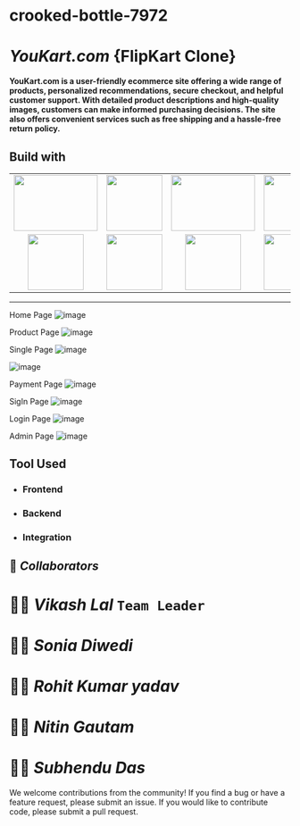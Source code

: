# crooked-bottle-7972

# _YouKart.com_ {FlipKart Clone}

**YouKart.com is a user-friendly ecommerce site offering a wide range of products, personalized recommendations, secure checkout, and helpful customer support. With detailed product descriptions and high-quality images, customers can make informed purchasing decisions. The site also offers convenient services such as free shipping and a hassle-free return policy.**
## Build with

<table  align=center>
  <tr>
 <td align=center> <img src="https://upload.wikimedia.org/wikipedia/commons/thumb/d/d9/Node.js_logo.svg/1280px-Node.js_logo.svg.png"  height=100   width=150 ></td>
     <td align=center> <img src="https://upload.wikimedia.org/wikipedia/commons/thumb/a/a7/React-icon.svg/1280px-React-icon.svg.png" height=100   ></td>
    <td align=center> <img src="https://upload.wikimedia.org/wikipedia/commons/4/49/Redux.png"  height=100   width=150 ></td>
     <td align=center> <img src="https://img.icons8.com/nolan/64/wikipedia.png"  height=100  ></td>
  </tr><tr><td align=center>  <img src="https://img.icons8.com/color/48/null/chakra-ui.png"   width=100  ></td>
   <td align=center> <img src="https://upload.wikimedia.org/wikipedia/commons/thumb/b/b2/Bootstrap_logo.svg/768px-Bootstrap_logo.svg.png"  height=100    ></td>
  <td align=center> <img src="https://git-scm.com/images/logos/downloads/Git-Icon-1788C.png"  height=100  ></td>
  <td align=center> <img src="https://img.icons8.com/plasticine/100/null/github.png"  height=100  ></td>
  </tr>

</table>

<hr/>


Home Page
![image](https://user-images.githubusercontent.com/112754761/231129260-e85342d9-f173-453b-8977-c0047dc7b76d.png)


Product Page
![image](https://user-images.githubusercontent.com/112754761/231129760-2b823814-fcf7-4e9c-8d99-67574efe1413.png)


Single Page
![image](https://user-images.githubusercontent.com/112754761/231130319-b52a26e3-de9d-4f22-8fc3-b7a22c92b1be.png)

![image](https://user-images.githubusercontent.com/112754761/231130469-fb4a98a1-625f-4d15-a054-f3fc90c716c0.png)

Payment Page
![image](https://user-images.githubusercontent.com/112754761/231130578-221395dc-eb8f-444a-86a5-6d6971b58950.png)

SigIn Page
![image](https://user-images.githubusercontent.com/112754761/231131005-f3e1ed93-a52b-469b-8edc-4c82e6514268.png)


Login Page
![image](https://user-images.githubusercontent.com/112754761/231130865-a37a6494-49e1-411f-9f2d-f04da1dfd658.png)


Admin Page
![image](https://user-images.githubusercontent.com/112754761/231153649-24ed0d9f-9f91-44c1-ad94-e0613074dd23.png)


## Tool Used

- ### **Frontend**
- ### **Backend**

- ### **Integration**

## 🤝 *_Collaborators_*
# 👨🏻 *Vikash Lal* `Team Leader`
# 🧒🏻 *Sonia Diwedi*
# 🧑🏻‍ *Rohit Kumar yadav*
# 🧑🏻 *Nitin Gautam*
# 🧒🏻 *Subhendu Das*
We welcome contributions from the community! If you find a bug or have a feature request, please submit an issue. If you would like to contribute code, please submit a pull request.

